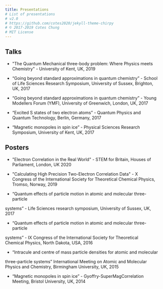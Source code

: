 ```yaml
---
title: Presentations
# List of presentations
# v2.0
# https://github.com/cotes2020/jekyll-theme-chirpy
# © 2017-2019 Cotes Chung
# MIT License
---
```


## Talks

* <p>"The Quantum Mechanical three-body problem: Where Physics meets Chemistry" - University of Kent, UK, 2019<br> 

* <p>“Going beyond standard approximations in quantum chemistry” - School of Life Sciences Research Symposium, University of Sussex, Brighton, UK, 2017<br>

* <p>“Going beyond standard approximations in quantum chemistry” - Young Modellers Forum (YMF), University of Greenwich, London, UK, 2017<br>

* <p>“Excited S states of two electron atoms” - Quantum Physics and Quantum Technology, Berlin, Germany, 2017<br>

* <p>“Magnetic monopoles in spin ice” - Physical Sciences Research Symposium, University of Kent, UK, 2017<br>


## Posters

* <p>"Electron Correlation in the Real World" - STEM for Britain, Houses of Parliament, London, UK 2020<br>

* <p>"Calculating High Precision Two-Electron Correlation Data" - X Congress of the International Society for Theoretical Chemical Physics, Tromso, Norway, 2019<br>

* <p>“Quantum effects of particle motion in atomic and molecular three-particle
systems” - Life Sciences research symposium, University of Sussex, UK, 2017<br>

* <p>“Quantum effects of particle motion in atomic and molecular three-particle
systems” - IX Congress of the International Society for Theoretical Chemical Physics, North Dakota, USA, 2016<br>

* <p>“Intracule and centre of mass particle densities for atomic and molecular
three-particle systems” International Meeting on Atomic and Molecular Physics and Chemistry, Birmingham University, UK, 2015<br>

* <p>“Magnetic monopoles in spin ice” - Gyoffry-SuperMagCorrelation Meeting, Bristol University, UK, 2014<br>
